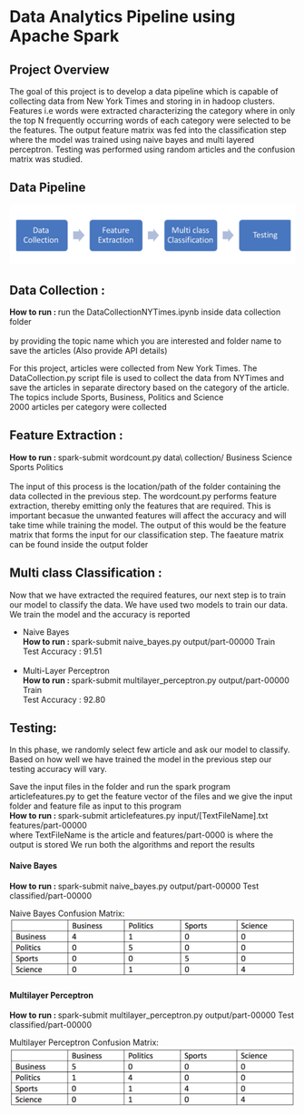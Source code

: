 # Data Analytics Pipeline using Apache Spark

## Project Overview

The goal of this project is to develop a data pipeline which is capable of collecting data from New York Times and storing in in hadoop clusters. Features i.e words were extracted characterizing the category where in only the top N frequently occurring words of each category were selected to be the features. The output feature matrix was fed into the classification step where the model was trained using naive bayes and multi layered perceptron. Testing was performed using random articles and the confusion matrix was studied.

## Data Pipeline
![Flow chart](/images/1_Data_flow.png)

## Data Collection : 
<b>How to run : </b> run the DataCollectionNYTimes.ipynb inside data collection folder<br><br> by providing the topic name which you are interested and folder name to save the articles (Also provide API details)

For this project, articles were collected from New York Times.
The DataCollection.py script file is used to collect the data from NYTimes and save the articles in separate directory based on the category of the article.<br> The topics include Sports, Business, Politics and Science
<br>2000 articles per category were collected
<br>

## Feature Extraction :
<b>How to run : </b> spark-submit wordcount.py data\ collection/ Business Science Sports Politics <br><br>
The input of this process is the location/path of the folder containing the data collected in the previous step. The wordcount.py performs feature extraction, thereby emitting only the features that are required. This is important becasue the unwanted features will affect the accuracy and will take time while training the model. The output of this would be the feature matrix that forms the input for our classification step. The faeature matrix can be found inside the output folder

## Multi class Classification :
 Now that we have extracted the required features, our next step is to train our model to classify the data. We have used two models to train our data. We train the model and the accuracy is reported
   <ul>
    <li> Naive Bayes <br>
        <b>How to run : </b> spark-submit naive_bayes.py output/part-00000 Train<br>
            Test Accuracy : 91.51</li><br>
    <li> Multi-Layer Perceptron <br>
        <b>How to run : </b> spark-submit multilayer_perceptron.py output/part-00000 Train<br>
            Test Accuracy : 92.80</li>
   </ul>

## Testing:
In this phase, we randomly select few article and ask our model to classify. Based on how well we have trained the model in the previous step our testing accuracy will vary.<br>

Save the input files in the folder and run the spark program articlefeatures.py to get the feature vector of the files and we give the input folder and feature file as input to this program<br>
<b>How to run : </b> spark-submit articlefeatures.py input/[TextFileName].txt features/part-00000 <br> where TextFileName is the article and features/part-0000 is where the output is stored
We run both the algorithms and report the results
    
#### Naive Bayes
<b>How to run : </b> spark-submit naive_bayes.py output/part-00000 Test classified/part-00000 

Naive Bayes Confusion Matrix:
![Naive Bayes](/images/2_Confusion_matrix_Naive_Bayes.png)

#### Multilayer Perceptron
<b>How to run : </b> spark-submit multilayer_perceptron.py output/part-00000 Test classified/part-00000 

Multilayer Perceptron Confusion Matrix:
![Perceptron](/images/3_Confusion_Matrix_Multi_layered.png)



